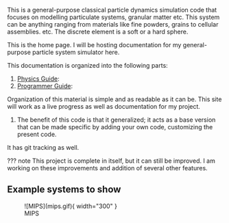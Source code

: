 
This is a general-purpose classical particle dynamics simulation code that focuses on modelling particulate systems, granular matter etc. This system can be anything ranging from materials like fine powders, grains to cellular assemblies. etc.
The discrete element is a soft or a hard sphere.

This is the home page.
I will be hosting documentation for my general-purpose particle system simulator here.



This documentation is organized into the following parts:

1. [Physics Guide](General_Physics/Overview.md): 
2. [Programmer Guide](Programmer_Guide/Overview.md):

Organization of this material is simple and as readable as it can be.
This site will work as a live progress as well as documentation for my project.


1. The benefit of this code is that it generalized; it acts as a base version that can be made specific by adding
   your own code, customizing the present code.


It has git tracking as well.


??? note
    This project is complete in itself, but it can still be improved. I am working on these improvements and addition
    of several other features.


## Example systems to show


<figure markdown="span">
  ![MIPS](mips.gif){ width="300" }
  <figcaption>MIPS</figcaption>
</figure>
